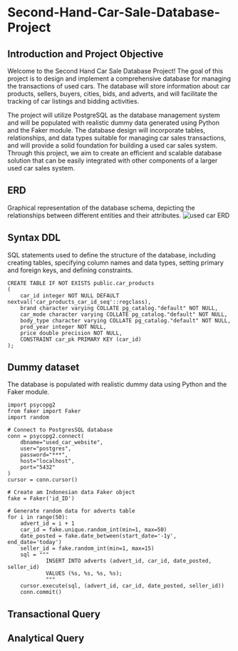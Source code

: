 # Second-Hand-Car-Sale-Database-Project

## Introduction and Project Objective
Welcome to the Second Hand Car Sale Database Project! The goal of this project is to design and implement a comprehensive database for managing the transactions of used cars. The database will store information about car products, sellers, buyers, cities, bids, and adverts, and will facilitate the tracking of car listings and bidding activities. 

The project will utilize PostgreSQL as the database management system and will be populated with realistic dummy data generated using Python and the Faker module. The database design will incorporate tables, relationships, and data types suitable for managing car sales transactions, and will provide a solid foundation for building a used car sales system. Through this project, we aim to create an efficient and scalable database solution that can be easily integrated with other components of a larger used car sales system.

## ERD
Graphical representation of the database schema, depicting the relationships between different entities and their attributes.
![used car ERD](https://user-images.githubusercontent.com/122255417/232669955-f6eb90aa-96e1-47e4-9ada-fe662dbf7e2a.png)

## Syntax DDL
SQL statements used to define the structure of the database, including creating tables, specifying column names and data types, setting primary and foreign keys, and defining constraints.
```
CREATE TABLE IF NOT EXISTS public.car_products
(
    car_id integer NOT NULL DEFAULT nextval('car_products_car_id_seq'::regclass),
    brand character varying COLLATE pg_catalog."default" NOT NULL,
    car_mode character varying COLLATE pg_catalog."default" NOT NULL,
    body_type character varying COLLATE pg_catalog."default" NOT NULL,
    prod_year integer NOT NULL,
    price double precision NOT NULL,
    CONSTRAINT car_pk PRIMARY KEY (car_id)
);
```

## Dummy dataset
The database is populated with realistic dummy data using Python and the Faker module. 
```
import psycopg2
from faker import Faker
import random
 
# Connect to PostgresSQL database
conn = psycopg2.connect(
    dbname="used_car_website",
    user="postgres",
    password="***",
    host="localhost",
    port="5432"
)
cursor = conn.cursor()

# Create am Indonesian data Faker object
fake = Faker('id_ID')

# Generate random data for adverts table
for i in range(50):  
    advert_id = i + 1  
    car_id = fake.unique.random_int(min=1, max=50)  
    date_posted = fake.date_between(start_date='-1y', end_date='today')
    seller_id = fake.random_int(min=1, max=15)  
    sql = """
            INSERT INTO adverts (advert_id, car_id, date_posted, seller_id)
            VALUES (%s, %s, %s, %s);
            """
    cursor.execute(sql, (advert_id, car_id, date_posted, seller_id))
    conn.commit()
```

## Transactional Query

## Analytical Query
